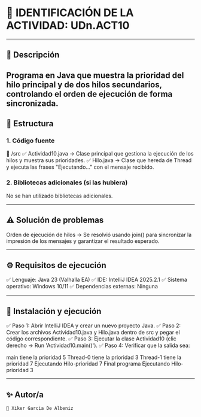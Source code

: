 # 📌 IDENTIFICACIÓN DE LA ACTIVIDAD: UDn.ACT10

---

## 📖 Descripción
Programa en Java que muestra la prioridad del hilo principal y de dos hilos secundarios, controlando el 
orden de ejecución de forma sincronizada.
---

## 📂 Estructura

### 1. Código fuente
📁 /src
✅ Actividad10.java → Clase principal que gestiona la ejecución de los hilos y muestra sus prioridades.
✅ Hilo.java → Clase que hereda de Thread y ejecuta las frases "Ejecutando…" con el mensaje recibido.


### 2. Bibliotecas adicionales (si las hubiera)
No se han utilizado bibliotecas adicionales.

---

## ⚠️ Solución de problemas

Orden de ejecución de hilos → Se resolvió usando join() para sincronizar la impresión de los mensajes y garantizar el resultado esperado.

---

## ⚙️ Requisitos de ejecución

✅ Lenguaje: Java 23 (Valhalla EA)
✅ IDE: IntelliJ IDEA 2025.2.1
✅ Sistema operativo: Windows 10/11
✅ Dependencias externas: Ninguna


---

## 🚀 Instalación y ejecución

✅ Paso 1: Abrir IntelliJ IDEA y crear un nuevo proyecto Java.
✅ Paso 2: Crear los archivos Actividad10.java y Hilo.java dentro de src y pegar el código correspondiente.
✅ Paso 3: Ejecutar la clase Actividad10 (clic derecho → Run 'Actividad10.main()').
✅ Paso 4: Verificar que la salida sea:

main tiene la prioridad 5
Thread-0 tiene la prioridad 3
Thread-1 tiene la prioridad 7
Ejecutando Hilo-prioridad 7
Final programa
Ejecutando Hilo-prioridad 3

---

## ✨ Autor/a

```plaintext
👤 Xiker Garcia De Albeniz